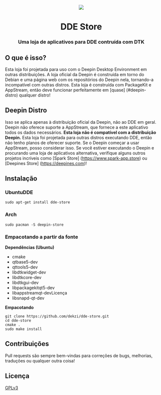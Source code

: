 <p align="center"><img src="https://user-images.githubusercontent.com/56656996/99621835-b2d8dc80-29dd-11eb-8183-987e80f8b3a7.png"></p>
<h1 align="center">DDE Store</h1>
<h3 align="center">Uma loja de aplicativos para DDE contruída com DTK</h3>

## O que é isso?

Esta loja foi projetada para uso com o Deepin Desktop Environment em outras distribuições. A loja oficial da Deepin é construída em torno do Debian e uma página web com os repositórios do Deepin nela, tornando-a incompatível com outras distros. Esta loja é construída com PackageKit e AppStream, então deve funcionar perfeitamente em [quase] (#deepin-distro) qualquer distro!

## Deepin Distro

Isso se aplica apenas à distribuição oficial da Deepin, não ao DDE em geral. Deepin não oferece suporte a AppStream, que fornece a este aplicativo todos os dados necessários. **Esta loja não é compatível com a distribuição Deepin.** Esta loja foi projetada para outras distros executando DDE, então não tenho planos de oferecer suporte. Se o Deepin começar a usar AppStream, posso considerar isso. Se você estiver executando o Deepin e procurando uma loja de aplicativos alternativa, verifique alguns outros projetos incríveis como [Spark Store] (https://www.spark-app.store) ou [Deepines Store] (https://deepines.com)!

## Instalação
### UbuntuDDE
```
sudo apt-get install dde-store
```

### Arch
```
sudo pacman -S deepin-store
```

### Empacotando a partir da fonte
**Dependências (Ubuntu)**
- cmake
- qtbase5-dev
- qttools5-dev
- libdtkwidget-dev
- libdtkcore-dev
- libdtkgui-dev
- libpackagekitqt5-dev
- libappstreamqt-devLicença
- libsnapd-qt-dev

**Empacotando**
```
git clone https://github.com/dekzi/dde-store.git
cd dde-store
cmake .
sudo make install
```

## Contribuições
Pull requests são sempre bem-vindas para correções de bugs, melhorias, traduções ou qualquer outra coisa!

## Licença
[GPLv3](LICENSE)
